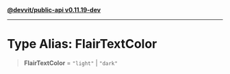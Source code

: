 [**@devvit/public-api v0.11.19-dev**](../../README.md)

---

# Type Alias: FlairTextColor

> **FlairTextColor** = `"light"` \| `"dark"`
